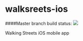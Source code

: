 # walksreets-ios 

####Master branch build status: 
![](https://travis-ci.org/[drougojrom]/walkstreets-ios.svg?branch=master)

Walking Streets iOS mobile app
